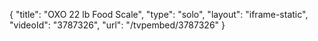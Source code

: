 {
    "title": "OXO 22 lb Food Scale",
    "type": "solo",
    "layout": "iframe-static",
    "videoId": "3787326",
    "url": "\/tvpembed\/3787326"
}